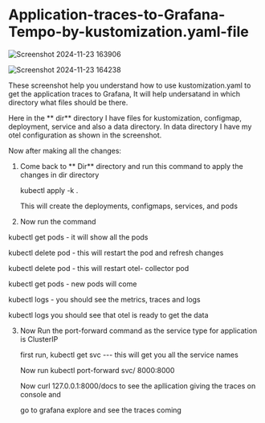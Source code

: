 # Application-traces-to-Grafana-Tempo-by-kustomization.yaml-file

![Screenshot 2024-11-23 163906](https://github.com/user-attachments/assets/ebebcdd5-5276-4df4-b964-3a6b45490fe0)

![Screenshot 2024-11-23 164238](https://github.com/user-attachments/assets/b00c17d1-58a6-46b4-b418-abec28e5f4f8)

These screenshot help you understand how to use kustomization.yaml to get the application traces to Grafana, It will help undersatand in which directory what files should be there.

Here in the ** dir** directory I have files for kustomization, configmap, deployment, service and also a data directory. In data directory I have my otel configuration as shown in the screenshot.

Now after making all the changes:

1. Come back to ** Dir** directory and run this command to apply the changes in dir directory

   kubectl apply -k .

   This will create the deployments, configmaps, services, and pods

3. Now run the command

  kubectl get pods - it will show all the pods

  kubectl delete pod <applicatiobn-pod-name> - this will restart the pod and refresh changes

  kubectl delete pod <otel-collector-pod> - this will restart otel- collector pod

  kubectl get pods - new pods will come

  kubectl logs <applicatiobn-pod-name> - you should see the  metrics, traces and logs

  kubectl logs <otel-collector-pod> you should see that otel is ready to get the data


3. Now Run the port-forward command as the service type for application is ClusterIP

   first run, kubectl get svc --- this will get you all the service names

   Now run kubectl port-forward svc/<service-name of application> 8000:8000

   Now curl 127.0.0.1:8000/docs to see the apllication giving the traces on console and

   go to grafana explore and see the traces coming
   





